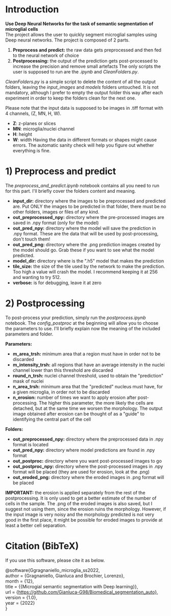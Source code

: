 # Introduction
**Use Deep Neural Networks for the task of semantic segmentation of microglial cells**  
The project allows the user to quickly segment microglial samples using Deep neural networks. The project is composed of 2 parts. 
1. **Preprocess and predict:** the raw data gets preprocessed and then fed to the neural network of choice
2. **Postprocessing:** the output of the prediction gets post-processed to increase the precision and remove small artefacts
The only scripts the user is supposed to run are the *.ipynb* and *CleanFolders.py*.   

*CleanFolders.py* is a simple script to delete the content of all the output folders, leaving the *input_images* and *models* folders untouched. It is not mandatory, although I prefer to empty the output folder this way after each experiment in order to keep the folders clean for the next one.

Please note that the input data is supposed to be images in .tiff format with 4 channels, (Z, MN, H, W). 
- **Z**: z-planes or slices
- **MN**: microglia/nuclei channel
- **H**: height
- **W**: width
Having the data in different formats or shapes might cause errors. The automatic sanity check will help you figure out whether everything is fine.

# 1) Preprocess and predict
The *preprocess_and_predict.ipynb* notebook contains all you need to run for this part.
I'll briefly cover the folders content and meaning.

- **input_dir:** directory where the images to be preprocessed and predicted are. Put ONLY the images to be predicted in that folder, there must be no other folders, images or files of any kind.
- **out_preprocessed_npy:** directory where the pre-processed images are saved in .npy format (only for the model)
- **out_pred_npy:** directory where the model will save the prediction in .npy format. These are the data that will be used by post-processing, don't touch them!
- **out_pred_png:** directory where the .png prediction images created by the model should go. Grab these if you want to see what the model predicted.
- **model_dir:** directory where is the ".h5" model that makes the prediction
- **tile_size:** the size of the tile used by the network to make the prediction. Too high a value will crash the model. I recommend keeping it at 256 and wanting to try 512.
- **verbose:** is for debugging, leave it at zero

# 2) Postprocessing
To post-process your prediction, simply run the *postprocess.ipynb* notebook. The *config_postproc* at the beginning will allow you to choose the parameters to use. I'll briefly explain now the meaning of the included parameters and folder. 

**Parameters:**  
- **m_area_trsh:** minimum area that a region must have in order not to be discarded
- **m_intensity_trsh:** all regions that have an average intensity in the nuclei channel lower than this threshold are discarded
- **round_n_trsh:** nuclei channel threshold, used to obtain the "prediction" mask of nuclei
- **n_area_trsh:** minimum area that the "predicted" nucleus must have, for a given microglia, in order not to be discarded
- **n_erosion:** number of times we want to apply erosion after post-processing. The higher this parameter, the more likely the cells are detached, but at the same time we worsen the morphology. The output image obtained after erosion can be thought of as a "guide" to identifying the central part of the cell

**Folders:**  
- **out_preprocessed_npy:** directory where the preprocessed data in .npy format is located
- **out_pred_npy:** directory where model predictions are found in .npy format
- **out_postproc:** directory where you want post-processed images to go
- **out_postproc_npy:** directory where the post-processed images in .npy format will be placed (they are used for erosion, look at the .png)
- **out_eroded_png:** directory where the eroded images in .png format will be placed 

**IMPORTANT:** the erosion is applied separately from the rest of the postprocessing. It is only used to get a better estimate of the number of cells in the sample. The .png of the eroded images is also saved, but I suggest not using them, since the erosion ruins the morphology. However, if the input image is very noisy and the morphology predicted is not very good in the first place, it might be possible for eroded images to provide at least a better cell separation.

# Citation (BibTeX)
If you use this software, please cite it as below.

@software{Ggragnaniello_microglia_ss2022,  
  author = {Gragnaniello, Gianluca and Brochier, Lorenzo},  
  month = {12},  
  title = {{Microgial semantic segmentation with Deep learning}},  
  url = {https://github.com/Gianluca-G98/Biomedical_segmentation_auto},  
  version = {1.0},  
  year = {2022}  
}